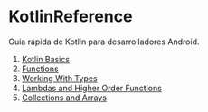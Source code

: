 # KotlinReference
Guia rápida  de Kotlin para desarrolladores Android.
<br>
1. [Kotlin Basics](https://github.com/swlozano/KotlinReference/blob/5a274587ddd5878d8132bda8e6c495e070ff49e3/Kotlin%20Basics.md) 
2. [Functions](https://github.com/swlozano/KotlinReference/blob/main/Functions.md)
3. [Working With Types](https://github.com/swlozano/KotlinReference/blob/7d6ffbb3d2359cbed9cc4b06b5f9873a0fbd06b1/Working%20with%20Types.md)
4. [Lambdas and Higher Order Functions](https://github.com/swlozano/KotlinReference/blob/7d6ffbb3d2359cbed9cc4b06b5f9873a0fbd06b1/Lambdas%20and%20Higher%20Order%20Functions.md)
5. [Collections and Arrays](https://github.com/swlozano/KotlinReference/blob/7ca6e7011a8ae31a5887ef7966e27630cf06d0dd/Collections%20and%20Arrays.md)

